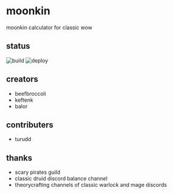 # moonkin

moonkin calculator for classic wow 

## status

![build](https://github.com/ultrabis/moonkin/workflows/CI/badge.svg) ![deploy](https://github.com/ultrabis/moonkin/workflows/Publish%20to%20github%20pages/badge.svg)

## creators

  - beefbroccoli
  - keftenk
  - balor

## contributers

 - turudd

## thanks 

 - scary pirates guild
 - classic druid discord balance channel
 - theorycrafting channels of classic warlock and mage discords

